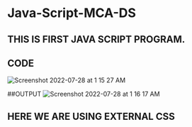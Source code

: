 # Java-Script-MCA-DS

## THIS IS FIRST JAVA SCRIPT PROGRAM.

## CODE
![Screenshot 2022-07-28 at 1 15 27 AM](https://user-images.githubusercontent.com/78723011/181359068-8df20026-eabd-47a2-b575-2cfca346f0c4.png)

##OUTPUT
![Screenshot 2022-07-28 at 1 16 17 AM](https://user-images.githubusercontent.com/78723011/181359132-85cbf8f4-ac0b-4d2a-a34b-49c0cbb279d4.png)


## HERE WE ARE USING EXTERNAL CSS
